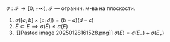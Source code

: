 $\sigma:\mathcal{F}\to [0;+\infty)$, $\mathcal{F}$ — огранич. м-ва на плоскости.

1. $\sigma([a;b]\times[c;d])=(b-a)(d-c)$
2. $\widetilde{E}\subset E\implies \sigma(\widetilde{E})\leq \sigma(E)$
3. ![[Pasted image 20250128161528.png]]
	$\sigma(E)=\sigma(E_{-})+\sigma(E_{+})$
